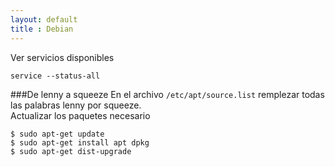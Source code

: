 ```yaml
---
layout: default
title : Debian
---
```

Ver servicios disponibles

    service --status-all

###De lenny a squeeze
En el archivo `/etc/apt/source.list` remplezar todas las palabras lenny por squeeze.  
Actualizar los paquetes necesario  

	$ sudo apt-get update
	$ sudo apt-get install apt dpkg 
	$ sudo apt-get dist-upgrade

